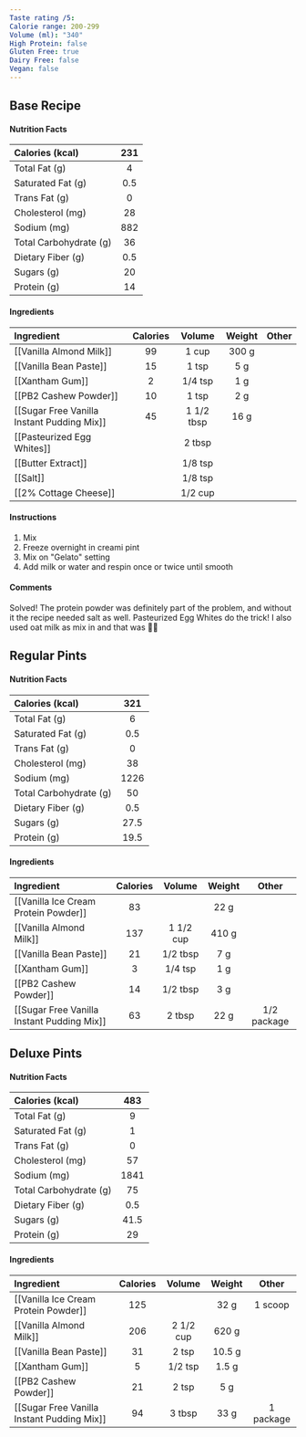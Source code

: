 ```yaml
---
Taste rating /5:
Calorie range: 200-299
Volume (ml): "340"
High Protein: false
Gluten Free: true
Dairy Free: false
Vegan: false
---
```

## Base Recipe
#### Nutrition Facts
| Calories (kcal) | 231 |
| :-- | :--: |
| Total Fat (g) | 4 |
| Saturated Fat (g) | 0.5 |
| Trans Fat (g) | 0 |
| Cholesterol (mg) | 28 |
| Sodium (mg) | 882 |
| Total Carbohydrate (g) | 36 |
| Dietary Fiber (g) | 0.5 |
| Sugars (g) | 20 |
| Protein (g) | 14 |
#### Ingredients
| Ingredient                                 | Calories |   Volume   | Weight | Other |
| :----------------------------------------- | :------: | :--------: | :----: | :---: |
| [[Vanilla Almond Milk]]                    |    99    |   1 cup    | 300 g  |       |
| [[Vanilla Bean Paste]]                     |    15    |   1 tsp    |  5 g   |       |
| [[Xantham Gum]]                            |    2     |  1/4 tsp   |  1 g   |       |
| [[PB2 Cashew Powder]]                      |    10    |   1 tsp    |  2 g   |       |
| [[Sugar Free Vanilla Instant Pudding Mix]] |    45    | 1 1/2 tbsp |  16 g  |       |
| [[Pasteurized Egg Whites]]                 |          |   2 tbsp   |        |       |
| [[Butter Extract]]                         |          |  1/8 tsp   |        |       |
| [[Salt]]                                   |          |  1/8 tsp   |        |       |
| [[2% Cottage Cheese]]                      |          |  1/2 cup   |        |       |
#### Instructions

1. Mix
2. Freeze overnight in creami pint
3. Mix on "Gelato" setting
4. Add milk or water and respin once or twice until smooth

#### Comments

Solved! The protein powder was definitely part of the problem, and without it the recipe needed salt as well. Pasteurized Egg Whites do the trick! I also used oat milk as mix in and that was 🙌🏻

## Regular Pints
#### Nutrition Facts
| Calories (kcal) | 321 |
| :-- | :--: |
| Total Fat (g) | 6 |
| Saturated Fat (g) | 0.5 |
| Trans Fat (g) | 0 |
| Cholesterol (mg) | 38 |
| Sodium (mg) | 1226 |
| Total Carbohydrate (g) | 50 |
| Dietary Fiber (g) | 0.5 |
| Sugars (g) | 27.5 |
| Protein (g) | 19.5 |
#### Ingredients
| Ingredient | Calories | Volume | Weight | Other |
| :-- | :--: | :--: | :--: | :--: |
| [[Vanilla Ice Cream Protein Powder]] | 83 | | 22 g |  |
| [[Vanilla Almond Milk]] | 137 | 1 1/2 cup | 410 g | |
| [[Vanilla Bean Paste]] | 21 | 1/2 tbsp | 7 g | |
| [[Xantham Gum]] | 3 | 1/4 tsp | 1 g | |
| [[PB2 Cashew Powder]] | 14 | 1/2 tbsp | 3 g | |
| [[Sugar Free Vanilla Instant Pudding Mix]] | 63 | 2 tbsp | 22 g | 1/2 package |

## Deluxe Pints
#### Nutrition Facts
| Calories (kcal) | 483 |
| :-- | :--: |
| Total Fat (g) | 9 |
| Saturated Fat (g) | 1 |
| Trans Fat (g) | 0 |
| Cholesterol (mg) | 57 |
| Sodium (mg) | 1841 |
| Total Carbohydrate (g) | 75 |
| Dietary Fiber (g) | 0.5 |
| Sugars (g) | 41.5 |
| Protein (g) | 29 |
#### Ingredients
| Ingredient | Calories | Volume | Weight | Other |
| :-- | :--: | :--: | :--: | :--: |
| [[Vanilla Ice Cream Protein Powder]] | 125 | | 32 g | 1 scoop |
| [[Vanilla Almond Milk]] | 206 | 2 1/2 cup | 620 g | |
| [[Vanilla Bean Paste]] | 31 | 2 tsp | 10.5 g | |
| [[Xantham Gum]] | 5 | 1/2 tsp | 1.5 g | |
| [[PB2 Cashew Powder]] | 21 | 2 tsp | 5 g | |
| [[Sugar Free Vanilla Instant Pudding Mix]] | 94 | 3 tbsp | 33 g | 1 package |
